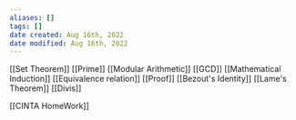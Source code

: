 ```yaml
---
aliases: []
tags: [] 
date created: Aug 16th, 2022
date modified: Aug 16th, 2022
---
```


[[Set Theorem]]
[[Prime]]
[[Modular Arithmetic]]
[[GCD]]
[[Mathematical Induction]]
[[Equivalence relation]]
[[Proof]]
[[Bezout's Identity]]
[[Lame's Theorem]]
[[Divis]]


[[CINTA HomeWork]]  